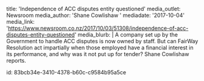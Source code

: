 title: 'Independence of ACC disputes entity questioned'
media_outlet: Newsroom
media_author: 'Shane Cowlishaw '
mediadate: '2017-10-04'
media_link: 'https://www.newsroom.co.nz/2017/10/03/51308/independence-of-acc-disputes-entity-questioned'
media_blurb: |
  A company set up by the Government to handle ACC disputes is now owned by staff. But can FairWay Resolution act impartially when those employed have a financial interest in its performance, and why was it not put up for tender? Shane Cowlishaw reports.
  
id: 83bcb34e-3410-4378-b60c-c9584b95a5ce

